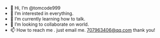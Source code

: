 - 👋 Hi, I’m @tomcode999
- 👀 I’m interested in everything.
- 🌱 I’m currently learning how to talk.
- 💞️ I’m looking to collaborate on world.
- 📫 How to reach me . just email me. 707963406@qq.com
thank you!

<!---
tomcode999/tomcode999 is a ✨ very cool ✨ repository because its `game is great` (this file) appears on your GitHub profile.
--->
